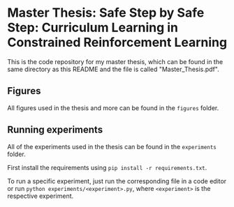 # Master Thesis: Safe Step by Safe Step: Curriculum Learning in Constrained Reinforcement Learning

This is the code repository for my master thesis, which can be found in the same directory as this README and the file is called "Master_Thesis.pdf".

## Figures

All figures used in the thesis and more can be found in the `figures` folder.

## Running experiments

All of the experiments used in the thesis can be found in the `experiments` folder.

First install the requirements using `pip install -r requirements.txt`.

To run a specific experiment, just run the corresponding file in a code editor or run
`python experiments/<experiment>.py`, where `<experiment>` is the respective experiment.

